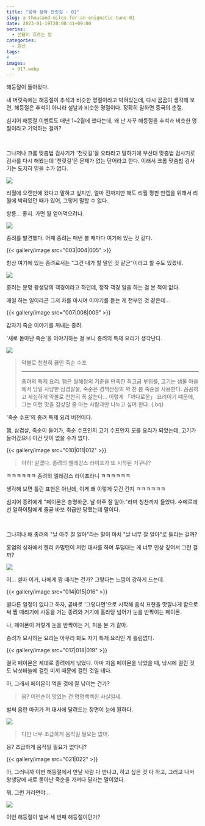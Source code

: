 ```yaml
---
title: "음악 찾아 천릿길 - 01"
slug: a-thousand-miles-for-an-enigmatic-tune-01
date: 2023-01-19T20:00:41+09:00
series:
  - 선율이 흐르는 밤
categories:
  - 원신
tags:
#  - 
images:
  - 017.webp
---
```


해등절이 돌아왔다.

내 머릿속에는 해등절이 추석과 비슷한 명절이라고 박혀있는데, 다시 곰곰이 생각해 보면, 해등절은 추석이 아니라 설날과 비슷한 명절이다. 정확히 말하면 중국의 춘절.

심지어 해등절 이벤트도 매년 1~2월에 했다는데, 왜 난 자꾸 해등절을 추석과 비슷한 명절이라고 기억하는 걸까?

&nbsp;

그나저나 크롬 맞춤법 검사기가 '천릿길'을 오타라고 말하기에 부산대 맞춤법 검사기로 검사를 다시 해봤는데 '천릿길'은 문제가 없는 단어라고 한다. 이래서 크롬 맞춤법 검사기는 도저히 믿을 수가 없다.

![](001.webp)

리월에 오랜만에 왔다고 말하고 싶지만, 얼마 전까지만 해도 리월 평판 만렙을 위해서 리월에 박혀있던 때가 있어, 그렇게 말할 수 없다.

향릉... 좋지. 가면 뭘 얻어먹으려나.

![](002.webp)

종려를 발견했다. 어째 종려는 매번 볼 때마다 여기에 있는 것 같다.

{{< gallery/image src="003|004|005" >}}

항상 여기에 있는 종려로서는 "그건 내가 할 말인 것 같군"이라고 할 수도 있겠네.

![](006.webp)

종려는 분명 왕생당의 객경이라고 하던데, 정작 객경 일을 하는 걸 본 적이 없다.

매일 하는 일이라곤 그저 차를 마시며 이야기를 듣는 게 전부인 것 같은데...

{{< gallery/image src="007|008|009" >}}

갑자기 죽순 이야기를 꺼내는 종려.

'새로 돋아난 죽순'을 이야기하는 걸 보니 종려의 특제 요리가 생각난다.

![](slow-cooked-bamboo-shoot-soup.webp#center)

> 약불로 천천히 끓인 죽순 수프
> ***
> 종려의 특제 요리. 햄은 월해정의 기준을 만족한 최고급 부위를, 고기는 샘물 마을에서 당일 사냥한 삼겹살을, 죽순은 경책산장의 꽉 찬 봄 죽순을 사용한다. 꼼꼼하고 세심하게 약불로 천천히 푹 삶는다... 이렇게 「까다로운」 요리이기 때문에, 그는 이런 맛을 감상할 줄 아는 사람과만 나누고 싶어 한다.
{.bq}

'죽순 수프'의 종려 특제 요리 버전이다.

햄, 삼겹살, 죽순이 들어가, 죽순 수프인지 고기 수프인지 모를 요리가 되었는데, 고기가 들어갔으니 이건 맛이 없을 수가 없다.

{{< gallery/image src="010|011|012" >}}

> 아하! 알겠다. 종려의 엘레강스 라이프가 또 시작된 거구나?

ㅋㅋㅋㅋㅋㅋ 종려의 엘레강스 라이프라니 ㅋㅋㅋㅋㅋㅋ

생각해 보면 틀린 표현은 아닌데, 이게 왜 이렇게 웃긴 건지 ㅋㅋㅋㅋㅋㅋ

심지어 종려에게 "페이몬은 총명하군. 날 아주 잘 알아."라며 칭찬까지 들었다. 수메르에선 알하이탐에게 줄곧 바보 취급만 당했는데 말이다.

&nbsp;

그나저나 왜 종려의 "날 아주 잘 알아"라는 말이 마치 "날 너무 잘 알아"로 들리는 걸까?

홍염의 성좌에서 헨리 카밀턴이 저런 대사를 하며 투덜대는 게 너무 인상 깊어서 그런 걸까?

![](013.webp)

어... 설마 이거, 나에게 짬 때리는 건가? 그렇다는 느낌이 강하게 드는데.

{{< gallery/image src="014|015|016" >}}

별다른 일정이 없다고 하자, 곧바로 '그렇다면'으로 시작해 음식 표현을 맛깔나게 함으로써 짬 때리기에 시동을 거는 종려와 거기에 홀라당 넘어가 눈을 반짝이는 페이몬.

나, 페이몬이 저렇게 눈을 반짝이는 거, 처음 본 거 같아.

종려가 묘사하는 요리는 아무리 봐도 자기 특제 요리인 게 틀림없다.

{{< gallery/image src="017|018|019" >}}

결국 페이몬은 제대로 종려에게 낚였다. 아마 처음 페이몬을 낚았을 때, 낚시에 걸린 것도 낚싯바늘에 걸린 미끼 때문에 걸린 것일 테다.

아, 그래서 페이몬이 먹을 것에 잘 낚이는 건가?

> 음? 어린순이 맛있는 건 명명백백한 사실일세.

벌써 음란 마귀가 저 대사에 달려드는 장면이 눈에 훤하다.

![](020.webp)

> 다만 너무 조급하게 움직일 필요는 없어.

응? 조급하게 움직일 필요가 없다니?

{{< gallery/image src="021|022" >}}

아, 그러니까 이번 해등절에서 만날 사람 다 만나고, 하고 싶은 것 다 하고, 그러고 나서 왕생당에 새로 돋아난 죽순을 가져다 달라는 말이었다.

뭐, 그런 거라면야...

![](023.webp)

이번 해등절이 벌써 세 번째 해등절이던가?
